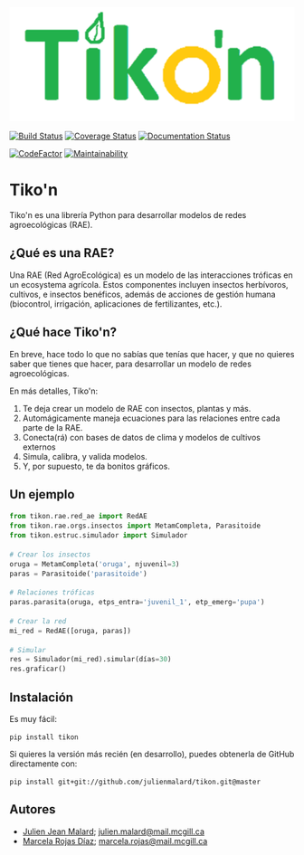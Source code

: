 ![Tiko'n](docs/source/_estático/imágenes/logos/Logo_Tikon.png)

[![Build Status](https://travis-ci.org/julienmalard/Tikon.svg?branch=master)](https://travis-ci.org/julienmalard/Tikon)
[![Coverage Status](https://coveralls.io/repos/github/julienmalard/Tikon/badge.svg?branch=master)](https://coveralls.io/github/julienmalard/Tikon?branch=master)
[![Documentation Status](https://readthedocs.org/projects/tikon/badge/?version=latest)](https://tikon.readthedocs.io/ur/latest/?badge=latest)

[![CodeFactor](https://www.codefactor.io/repository/github/julienmalard/tikon/badge)](https://www.codefactor.io/repository/github/julienmalard/tikon)
[![Maintainability](https://api.codeclimate.com/v1/badges/855ebb601a34ec094956/maintainability)](https://codeclimate.com/github/julienmalard/Tikon/maintainability)

# Tiko'n

Tiko'n es una librería Python para desarrollar modelos de redes agroecológicas (RAE).

## ¿Qué es una RAE?
Una RAE (Red AgroEcológica) es un modelo de las interacciones tróficas en un ecosystema agrícola.
Estos componentes incluyen insectos herbívoros, cultivos, e insectos benéficos, además de acciones de gestión humana
(biocontrol, irrigación, aplicaciones de fertilizantes, etc.).

## ¿Qué hace Tiko'n?
En breve, hace todo lo que no sabías que tenías que hacer, y que no quieres saber que tienes que hacer,
para desarrollar un modelo de redes agroecológicas.

En más detalles, Tiko'n:

1. Te deja crear un modelo de RAE con insectos, plantas y más.
2. Automágicamente maneja ecuaciones para las relaciones entre cada parte de la RAE.
3. Conecta(rá) con bases de datos de clima y modelos de cultivos externos
4. Simula, calibra, y valida modelos.
5. Y, por supuesto, te da bonitos gráficos.

## Un ejemplo
```python
from tikon.rae.red_ae import RedAE
from tikon.rae.orgs.insectos import MetamCompleta, Parasitoide
from tikon.estruc.simulador import Simulador

# Crear los insectos
oruga = MetamCompleta('oruga', njuvenil=3)
paras = Parasitoide('parasitoide')

# Relaciones tróficas
paras.parasita(oruga, etps_entra='juvenil_1', etp_emerg='pupa')

# Crear la red
mi_red = RedAE([oruga, paras])

# Simular
res = Simulador(mi_red).simular(días=30)
res.graficar()

```

## Instalación

Es muy fácil:

   `pip install tikon`

Si quieres la versión más recién (en desarrollo), puedes obtenerla de GitHub directamente con:

   `pip install git+git://github.com/julienmalard/tikon.git@master`

## Autores

* [Julien Jean Malard](https://www.researchgate.net/profile/Julien_Malard); julien.malard@mail.mcgill.ca
* [Marcela Rojas Díaz](https://www.researchgate.net/profile/Marcela_Rojas5); marcela.rojas@mail.mcgill.ca

